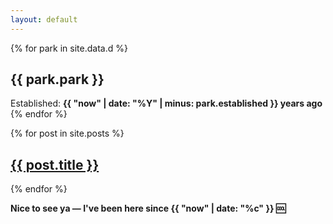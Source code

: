 ```yaml
---
layout: default
---
```


{% for park in site.data.d %}
  <h2>{{ park.park }}</h2>
  Established: <b>{{ "now" | date: "%Y" | minus: park.established }} years ago</b>
{% endfor %}

{% for post in site.posts %}
  <h2><a href="{{ post.url }}">{{ post.title }}</a></h2>
{% endfor %}

<b>Nice to see ya — I've been here since {{ "now" | date: "%c" }} 🆒</b>